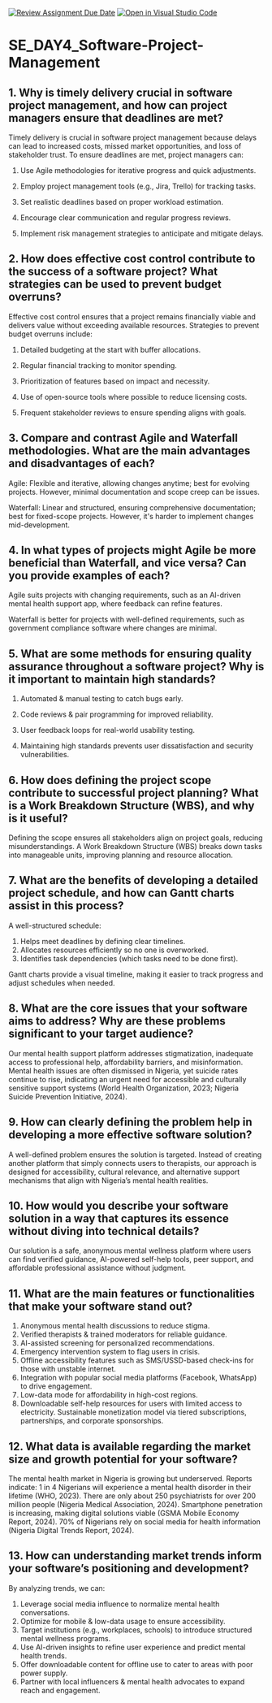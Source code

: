 [![Review Assignment Due Date](https://classroom.github.com/assets/deadline-readme-button-22041afd0340ce965d47ae6ef1cefeee28c7c493a6346c4f15d667ab976d596c.svg)](https://classroom.github.com/a/9pw6JKcu)
[![Open in Visual Studio Code](https://classroom.github.com/assets/open-in-vscode-2e0aaae1b6195c2367325f4f02e2d04e9abb55f0b24a779b69b11b9e10269abc.svg)](https://classroom.github.com/online_ide?assignment_repo_id=18710337&assignment_repo_type=AssignmentRepo)
# SE_DAY4_Software-Project-Management
## 1. Why is timely delivery crucial in software project management, and how can project managers ensure that deadlines are met?

Timely delivery is crucial in software project management because delays can lead to increased costs, missed market opportunities, and loss of stakeholder trust. To ensure deadlines are met, project managers can:

1. Use Agile methodologies for iterative progress and quick adjustments.

2. Employ project management tools (e.g., Jira, Trello) for tracking tasks.

3. Set realistic deadlines based on proper workload estimation.

4. Encourage clear communication and regular progress reviews.

5. Implement risk management strategies to anticipate and mitigate delays.

## 2. How does effective cost control contribute to the success of a software project? What strategies can be used to prevent budget overruns?

Effective cost control ensures that a project remains financially viable and delivers value without exceeding available resources. Strategies to prevent budget overruns include:

1. Detailed budgeting at the start with buffer allocations.

2. Regular financial tracking to monitor spending.

3. Prioritization of features based on impact and necessity.

4. Use of open-source tools where possible to reduce licensing costs.

5. Frequent stakeholder reviews to ensure spending aligns with goals.

## 3. Compare and contrast Agile and Waterfall methodologies. What are the main advantages and disadvantages of each?

Agile: Flexible and iterative, allowing changes anytime; best for evolving projects. However, minimal documentation and scope creep can be issues.

Waterfall: Linear and structured, ensuring comprehensive documentation; best for fixed-scope projects. However, it's harder to implement changes mid-development.

## 4. In what types of projects might Agile be more beneficial than Waterfall, and vice versa? Can you provide examples of each?

Agile suits projects with changing requirements, such as an AI-driven mental health support app, where feedback can refine features.

Waterfall is better for projects with well-defined requirements, such as government compliance software where changes are minimal.

## 5. What are some methods for ensuring quality assurance throughout a software project? Why is it important to maintain high standards?

1. Automated & manual testing to catch bugs early.

2. Code reviews & pair programming for improved reliability.

3. User feedback loops for real-world usability testing.

4. Maintaining high standards prevents user dissatisfaction and security vulnerabilities.

## 6. How does defining the project scope contribute to successful project planning? What is a Work Breakdown Structure (WBS), and why is it useful?

Defining the scope ensures all stakeholders align on project goals, reducing misunderstandings. 
A Work Breakdown Structure (WBS) breaks down tasks into manageable units, improving planning and resource allocation.

## 7. What are the benefits of developing a detailed project schedule, and how can Gantt charts assist in this process?

A well-structured schedule:
1. Helps meet deadlines by defining clear timelines.
2. Allocates resources efficiently so no one is overworked.
3. Identifies task dependencies (which tasks need to be done first).

Gantt charts provide a visual timeline, making it easier to track progress and adjust schedules when needed.

## 8. What are the core issues that your software aims to address? Why are these problems significant to your target audience?

Our mental health support platform addresses stigmatization, inadequate access to professional help, affordability barriers, and misinformation. 
Mental health issues are often dismissed in Nigeria, yet suicide rates continue to rise, indicating an urgent need for accessible and culturally sensitive support systems (World Health Organization, 2023; Nigeria Suicide Prevention Initiative, 2024).

## 9. How can clearly defining the problem help in developing a more effective software solution?

A well-defined problem ensures the solution is targeted. Instead of creating another platform that simply connects users to therapists, our approach is designed for accessibility, cultural relevance, and alternative support mechanisms that align with Nigeria’s mental health realities.

## 10. How would you describe your software solution in a way that captures its essence without diving into technical details?

Our solution is a safe, anonymous mental wellness platform where users can find verified guidance, AI-powered self-help tools, peer support, and affordable professional assistance without judgment.

## 11. What are the main features or functionalities that make your software stand out?

1. Anonymous mental health discussions to reduce stigma.
2. Verified therapists & trained moderators for reliable guidance.
3. AI-assisted screening for personalized recommendations.
4. Emergency intervention system to flag users in crisis.
5. Offline accessibility features such as SMS/USSD-based check-ins for those with unstable internet.
6. Integration with popular social media platforms (Facebook, WhatsApp) to drive engagement.
7. Low-data mode for affordability in high-cost regions.
8. Downloadable self-help resources for users with limited access to electricity.
Sustainable monetization model via tiered subscriptions, partnerships, and corporate sponsorships.

## 12. What data is available regarding the market size and growth potential for your software?

The mental health market in Nigeria is growing but underserved. Reports indicate: 1 in 4 Nigerians will experience a mental health disorder in their lifetime (WHO, 2023).
There are only about 250 psychiatrists for over 200 million people (Nigeria Medical Association, 2024).
Smartphone penetration is increasing, making digital solutions viable (GSMA Mobile Economy Report, 2024).
70% of Nigerians rely on social media for health information (Nigeria Digital Trends Report, 2024).

## 13. How can understanding market trends inform your software’s positioning and development?

By analyzing trends, we can:

1. Leverage social media influence to normalize mental health conversations.
2. Optimize for mobile & low-data usage to ensure accessibility.
3. Target institutions (e.g., workplaces, schools) to introduce structured mental wellness programs.
4. Use AI-driven insights to refine user experience and predict mental health trends.
5. Offer downloadable content for offline use to cater to areas with poor power supply.
6. Partner with local influencers & mental health advocates to expand reach and engagement.